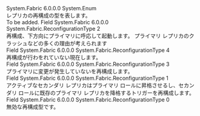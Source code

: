 <Type Name="ReconfigurationType" FullName="System.Fabric.ReconfigurationType">
  <TypeSignature Language="C#" Value="public enum ReconfigurationType" />
  <TypeSignature Language="ILAsm" Value=".class public auto ansi sealed ReconfigurationType extends System.Enum" />
  <TypeSignature Language="DocId" Value="T:System.Fabric.ReconfigurationType" />
  <TypeSignature Language="VB.NET" Value="Public Enum ReconfigurationType" />
  <TypeSignature Language="F#" Value="type ReconfigurationType = " />
  <AssemblyInfo>
    <AssemblyName>System.Fabric</AssemblyName>
    <AssemblyVersion>6.0.0.0</AssemblyVersion>
  </AssemblyInfo>
  <Base>
    <BaseTypeName>System.Enum</BaseTypeName>
  </Base>
  <Docs>
    <summary>
            レプリカの再構成の型を表します。
            </summary>
    <remarks>To be added.</remarks>
  </Docs>
  <Members>
    <Member MemberName="Failover">
      <MemberSignature Language="C#" Value="Failover" />
      <MemberSignature Language="ILAsm" Value=".field public static literal valuetype System.Fabric.ReconfigurationType Failover = int32(2)" />
      <MemberSignature Language="DocId" Value="F:System.Fabric.ReconfigurationType.Failover" />
      <MemberSignature Language="VB.NET" Value="Failover" />
      <MemberSignature Language="F#" Value="Failover = 2" Usage="System.Fabric.ReconfigurationType.Failover" />
      <MemberType>Field</MemberType>
      <AssemblyInfo>
        <AssemblyName>System.Fabric</AssemblyName>
        <AssemblyVersion>6.0.0.0</AssemblyVersion>
      </AssemblyInfo>
      <ReturnValue>
        <ReturnType>System.Fabric.ReconfigurationType</ReturnType>
      </ReturnValue>
      <MemberValue>2</MemberValue>
      <Docs>
        <summary>
            再構成、下方向にプライマリに呼応して起動します。 プライマリ レプリカのクラッシュなどの多くの理由が考えられます
            </summary>
      </Docs>
    </Member>
    <Member MemberName="None">
      <MemberSignature Language="C#" Value="None" />
      <MemberSignature Language="ILAsm" Value=".field public static literal valuetype System.Fabric.ReconfigurationType None = int32(4)" />
      <MemberSignature Language="DocId" Value="F:System.Fabric.ReconfigurationType.None" />
      <MemberSignature Language="VB.NET" Value="None" />
      <MemberSignature Language="F#" Value="None = 4" Usage="System.Fabric.ReconfigurationType.None" />
      <MemberType>Field</MemberType>
      <AssemblyInfo>
        <AssemblyName>System.Fabric</AssemblyName>
        <AssemblyVersion>6.0.0.0</AssemblyVersion>
      </AssemblyInfo>
      <ReturnValue>
        <ReturnType>System.Fabric.ReconfigurationType</ReturnType>
      </ReturnValue>
      <MemberValue>4</MemberValue>
      <Docs>
        <summary>
            再構成が行わをれていない現在します。
            </summary>
      </Docs>
    </Member>
    <Member MemberName="Other">
      <MemberSignature Language="C#" Value="Other" />
      <MemberSignature Language="ILAsm" Value=".field public static literal valuetype System.Fabric.ReconfigurationType Other = int32(3)" />
      <MemberSignature Language="DocId" Value="F:System.Fabric.ReconfigurationType.Other" />
      <MemberSignature Language="VB.NET" Value="Other" />
      <MemberSignature Language="F#" Value="Other = 3" Usage="System.Fabric.ReconfigurationType.Other" />
      <MemberType>Field</MemberType>
      <AssemblyInfo>
        <AssemblyName>System.Fabric</AssemblyName>
        <AssemblyVersion>6.0.0.0</AssemblyVersion>
      </AssemblyInfo>
      <ReturnValue>
        <ReturnType>System.Fabric.ReconfigurationType</ReturnType>
      </ReturnValue>
      <MemberValue>3</MemberValue>
      <Docs>
        <summary>
            プライマリに変更が発生していないを再構成します。
            </summary>
      </Docs>
    </Member>
    <Member MemberName="SwapPrimary">
      <MemberSignature Language="C#" Value="SwapPrimary" />
      <MemberSignature Language="ILAsm" Value=".field public static literal valuetype System.Fabric.ReconfigurationType SwapPrimary = int32(1)" />
      <MemberSignature Language="DocId" Value="F:System.Fabric.ReconfigurationType.SwapPrimary" />
      <MemberSignature Language="VB.NET" Value="SwapPrimary" />
      <MemberSignature Language="F#" Value="SwapPrimary = 1" Usage="System.Fabric.ReconfigurationType.SwapPrimary" />
      <MemberType>Field</MemberType>
      <AssemblyInfo>
        <AssemblyName>System.Fabric</AssemblyName>
        <AssemblyVersion>6.0.0.0</AssemblyVersion>
      </AssemblyInfo>
      <ReturnValue>
        <ReturnType>System.Fabric.ReconfigurationType</ReturnType>
      </ReturnValue>
      <MemberValue>1</MemberValue>
      <Docs>
        <summary>
            アクティブなセカンダリ レプリカはプライマリ ロールに昇格させるし、セカンダリ ロールに既存のプライマリ レプリカを降格するトリガーを再構成します。
            </summary>
      </Docs>
    </Member>
    <Member MemberName="Unknown">
      <MemberSignature Language="C#" Value="Unknown" />
      <MemberSignature Language="ILAsm" Value=".field public static literal valuetype System.Fabric.ReconfigurationType Unknown = int32(0)" />
      <MemberSignature Language="DocId" Value="F:System.Fabric.ReconfigurationType.Unknown" />
      <MemberSignature Language="VB.NET" Value="Unknown" />
      <MemberSignature Language="F#" Value="Unknown = 0" Usage="System.Fabric.ReconfigurationType.Unknown" />
      <MemberType>Field</MemberType>
      <AssemblyInfo>
        <AssemblyName>System.Fabric</AssemblyName>
        <AssemblyVersion>6.0.0.0</AssemblyVersion>
      </AssemblyInfo>
      <ReturnValue>
        <ReturnType>System.Fabric.ReconfigurationType</ReturnType>
      </ReturnValue>
      <MemberValue>0</MemberValue>
      <Docs>
        <summary>
            無効な再構成型です。
            </summary>
      </Docs>
    </Member>
  </Members>
</Type>